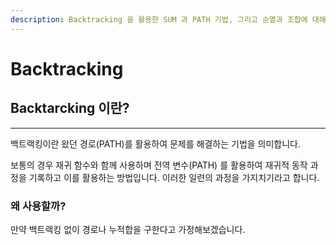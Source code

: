 ```yaml
---
description: Backtracking 을 활용한 SUM 과 PATH 기법, 그리고 순열과 조합에 대해 알아봅니다.
---
```


# Backtracking

## Backtarcking 이란?

***

백트랙킹이란 왔던 경로(PATH)를 활용하여 문제를 해결하는 기법을 의미합니다.

보통의 경우 재귀 함수와 함께 사용하며 전역 변수(PATH) 를 활용하여 재귀적 동작 과정을 기록하고 이를 활용하는 방법입니다. 이러한 일련의 과정을 가지치기라고 합니다.

### 왜 사용할까?

만약 백트랙킹 없이 경로나 누적합을 구한다고 가정해보겠습니다.

